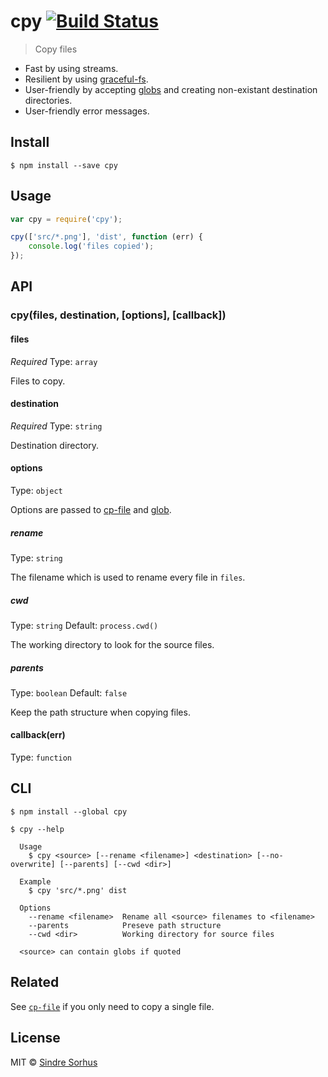 # cpy [![Build Status](https://travis-ci.org/sindresorhus/cpy.svg?branch=master)](https://travis-ci.org/sindresorhus/cpy)

> Copy files

- Fast by using streams.
- Resilient by using [graceful-fs](https://github.com/isaacs/node-graceful-fs).
- User-friendly by accepting [globs](https://github.com/sindresorhus/globby#globbing-patterns) and creating non-existant destination directories.
- User-friendly error messages.


## Install

```
$ npm install --save cpy
```


## Usage

```js
var cpy = require('cpy');

cpy(['src/*.png'], 'dist', function (err) {
	console.log('files copied');
});
```


## API

### cpy(files, destination, [options], [callback])

#### files

*Required*
Type: `array`

Files to copy.

#### destination

*Required*
Type: `string`

Destination directory.

#### options

Type: `object`

Options are passed to [cp-file](https://github.com/sindresorhus/cp-file#options) and [glob](https://github.com/isaacs/node-glob#options).

##### rename

Type: `string`

The filename which is used to rename every file in `files`.

##### cwd

Type: `string`
Default: `process.cwd()`

The working directory to look for the source files.

##### parents

Type: `boolean`
Default: `false`

Keep the path structure when copying files.


#### callback(err)

Type: `function`


## CLI

```
$ npm install --global cpy
```

```
$ cpy --help

  Usage
    $ cpy <source> [--rename <filename>] <destination> [--no-overwrite] [--parents] [--cwd <dir>]

  Example
    $ cpy 'src/*.png' dist

  Options
    --rename <filename>  Rename all <source> filenames to <filename>
    --parents            Preseve path structure
    --cwd <dir>          Working directory for source files

  <source> can contain globs if quoted
```


## Related

See [`cp-file`](https://github.com/sindresorhus/cp-file) if you only need to copy a single file.


## License

MIT © [Sindre Sorhus](http://sindresorhus.com)
